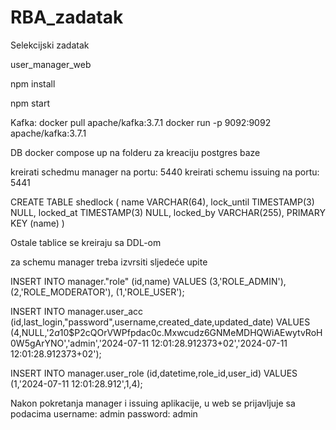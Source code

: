 # RBA_zadatak
Selekcijski zadatak

user_manager_web

npm install 

npm start

Kafka:
	docker pull apache/kafka:3.7.1
 	docker run -p 9092:9092 apache/kafka:3.7.1


DB
docker compose up na folderu za kreaciju postgres baze

kreirati schedmu manager na portu: 5440
kreirati schemu issuing na portu: 5441


CREATE TABLE shedlock (
  name VARCHAR(64),
  lock_until TIMESTAMP(3) NULL,
  locked_at TIMESTAMP(3) NULL,
  locked_by VARCHAR(255),
  PRIMARY KEY (name)
)

Ostale tablice se kreiraju sa DDL-om

za schemu manager treba izvrsiti sljedeće upite


INSERT INTO manager."role" (id,name) VALUES
	 (3,'ROLE_ADMIN'),
	 (2,'ROLE_MODERATOR'),
	 (1,'ROLE_USER');
	 
 INSERT INTO manager.user_acc (id,last_login,"password",username,created_date,updated_date) VALUES
 (4,NULL,'$2a$10$P2cQOrVWPfpdac0c.Mxwcudz6GNMeMDHQWiAEwytvRoH0W5gArYNO','admin','2024-07-11 12:01:28.912373+02','2024-07-11 12:01:28.912373+02');
	 
 INSERT INTO manager.user_role (id,datetime,role_id,user_id) VALUES
 (1,'2024-07-11 12:01:28.912',1,4);

Nakon pokretanja manager i issuing aplikacije, u web se prijavljuje sa podacima 
username: admin
password: admin

